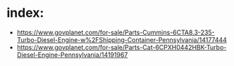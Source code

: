 # index:
- https://www.govplanet.com/for-sale/Parts-Cummins-6CTA8.3-235-Turbo-Diesel-Engine-w%2FShipping-Container-Pennsylvania/14177444
- https://www.govplanet.com/for-sale/Parts-Cat-6CPXH0442HBK-Turbo-Diesel-Engine-Pennsylvania/14191967
